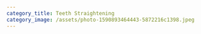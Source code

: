 ```yaml
---
category_title: Teeth Straightening
category_image: /assets/photo-1590893464443-5872216c1398.jpeg
---
```

